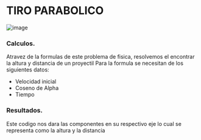 <h1>TIRO PARABOLICO</h1>

![image](https://github.com/XxIvanstromxX/C/assets/157620225/2abc17ae-3149-4423-b826-45a50a2edbe5)

### Calculos.
Atravez de la formulas de este problema de fisica, resolvemos el encontrar la altura y distancia de un proyectil
Para la formula se necesitan de los siguientes datos: 

<ul>
  <li>Velocidad inicial</li>
  <li>Coseno de Alpha</li>
  <li>Tiempo</li>
</ul>

### Resultados.
Este codigo nos dara las componentes en su respectivo eje lo cual se representa como la altura y la distancia
